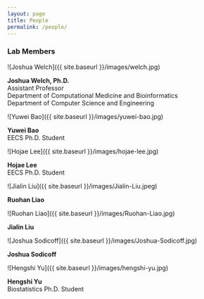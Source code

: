 ```yaml
---
layout: page
title: People
permalink: /people/
---
```


### Lab Members

![Joshua Welch]({{ site.baseurl }}/images/welch.jpg)

**Joshua Welch, Ph.D.**  
Assistant Professor<br/>
Department of Computational Medicine and Bioinformatics<br/>
Department of Computer Science and Engineering<br/>

![Yuwei Bao]({{ site.baseurl }}/images/yuwei-bao.jpg)

**Yuwei Bao**  
EECS Ph.D. Student

![Hojae Lee]({{ site.baseurl }}/images/hojae-lee.jpg)

**Hojae Lee**  
EECS Ph.D. Student

![Jialin Liu]({{ site.baseurl }}/images/Jialin-Liu.jpeg)

**Ruohan Liao**

![Ruohan Liao]({{ site.baseurl }}/images/Ruohan-Liao.jpg)

**Jialin Liu**

![Joshua Sodicoff]({{ site.baseurl }}/images/Joshua-Sodicoff.jpg)

**Joshua Sodicoff**

![Hengshi Yu]({{ site.baseurl }}/images/hengshi-yu.jpg)

**Hengshi Yu**  
Biostatistics Ph.D. Student
